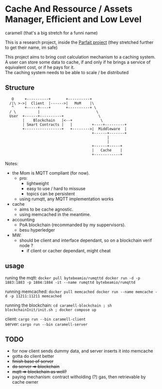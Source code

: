 # Cache And Ressource / Assets Manager, Efficient and Low Level 
caramell (that's a big stretch for a funni name)

This is a research project, inside the [Parfait project](https://anr.fr/Project-ANR-21-CE25-0013) (they stretched further to get their name, im safe)  

This project aims to bring cost calculation mechanism to a caching system.
A user can store some data to cache, if and only if he brings a service of 
equivalent cost, or if he pays for it.  
The caching system needs to be able to scale / be distributed

## Structure
```
   O     +----------+       +----------+
  /|\ >->|  Client  |------>|   MoM    |\
   ^     +-----+----+       +----------+ \
  / \          |                          \
  User  +------+----------+                \
        |    Blockchain   |<--+             \
        | Smart Contracts |   |         +----+---------+
        +-----------------+   +-------->|  Middleware  |
                                        +------+-------+
                                               |
                                               |
                                        +------+-----+  
                                        |   Cache    |  
                                        +------------+  
```

Notes:
* the Mom is MQTT compliant (for now). 
    * pro:
        * lightweight
        * easy to use / hard to missuse
        * topics can be persistent
    * using rumqtt, any MQTT implementation works
* cache
    * aims to be cache agnostic.
    * using memcached in the meantime.
* accounting
    * PoA blockchain (recommanded by my suppervisors).
    * besu hyperledger
* MW:
	* should be client and interface dependant, so on a blockchain verif node ?
		* if client or cacher dependant, might cheat

## usage
runing the mqtt: 
`docker pull bytebeamio/rumqttd
docker run -d -p 1883:1883 -p 1884:1884 -it --name rumqttd bytebeamio/rumqttd`  

running memcached: 
`docker pull memcached
docker run --name memcache -d -p 11211:11211 memcached`  

running the blockchain:
`cd caramell-blockchain ; sh blockchainInit/init.sh ; docker compose up`

client: `cargo run --bin caramell-client`  
server: `cargo run --bin caramell-server`  

## TODO
* for now client sends dummy data, and server inserts it into memcache
* gotta do client better
* ~~finish base of server~~
* ~~do server => blockchain~~
* ~~mqtt => blockchain as well?~~
* paying mechanism: contract witholding (?) gas, then retrievable by cache owner

